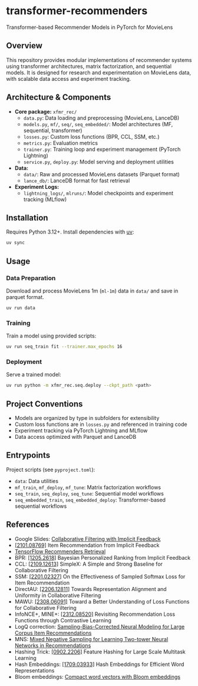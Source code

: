 
# transformer-recommenders

Transformer-based Recommender Models in PyTorch for MovieLens

## Overview

This repository provides modular implementations of recommender systems
using transformer architectures, matrix factorization, and sequential models.
It is designed for research and experimentation on MovieLens data,
with scalable data access and experiment tracking.

## Architecture & Components

- **Core package:** `xfmr_rec/`
  - `data.py`: Data loading and preprocessing (MovieLens, LanceDB)
  - `models.py`, `mf/`, `seq/`, `seq_embedded/`:
    Model architectures (MF, sequential, transformer)
  - `losses.py`: Custom loss functions (BPR, CCL, SSM, etc.)
  - `metrics.py`: Evaluation metrics
  - `trainer.py`: Training loop and experiment management (PyTorch Lightning)
  - `service.py`, `deploy.py`: Model serving and deployment utilities
- **Data:**
  - `data/`: Raw and processed MovieLens datasets (Parquet format)
  - `lance_db/`: LanceDB format for fast retrieval
- **Experiment Logs:**
  - `lightning_logs/`, `mlruns/`: Model checkpoints and experiment tracking (MLflow)

## Installation

Requires Python 3.12+. Install dependencies with [uv](https://github.com/astral-sh/uv):

```bash
uv sync
```

## Usage

### Data Preparation

Download and process MovieLens 1m (`ml-1m`) data in `data/` and save in parquet format.

```bash
uv run data
```

### Training

Train a model using provided scripts:

```bash
uv run seq_train fit --trainer.max_epochs 16
```

### Deployment

Serve a trained model:

```bash
uv run python -m xfmr_rec.seq.deploy --ckpt_path <path>
```

## Project Conventions

- Models are organized by type in subfolders for extensibility
- Custom loss functions are in `losses.py` and referenced in training code
- Experiment tracking via PyTorch Lightning and MLflow
- Data access optimized with Parquet and LanceDB

## Entrypoints

Project scripts (see `pyproject.toml`):

- `data`: Data utilities
- `mf_train`, `mf_deploy`, `mf_tune`: Matrix factorization workflows
- `seq_train`, `seq_deploy`, `seq_tune`: Sequential model workflows
- `seq_embedded_train`, `seq_embedded_deploy`: Transformer-based sequential workflows

## References

- Google Slides: [Collaborative Filtering with Implicit Feedback][google-slides]
- [[2101.08769]][implicit-feedback] Item Recommendation from Implicit Feedback
- [TensorFlow Recommenders Retrieval][tfrs-retrieval]
- BPR: [[1205.2618]][bpr] Bayesian Personalized Ranking from Implicit Feedback
- CCL: [[2109.12613]][ccl]
  SimpleX: A Simple and Strong Baseline for Collaborative Filtering
- SSM: [[2201.02327]][ssm]
  On the Effectiveness of Sampled Softmax Loss for Item Recommendation
- DirectAU: [[2206.12811]][direct-au]
  Towards Representation Alignment and Uniformity in Collaborative Filtering
- MAWU: [[2308.06091]][mawu]
  Toward a Better Understanding of Loss Functions for Collaborative Filtering
- InfoNCE+, MINE+: [[2312.08520]][mine+]
  Revisiting Recommendation Loss Functions through Contrastive Learning
- LogQ correction:
  [Sampling-Bias-Corrected Neural Modeling for Large Corpus Item Recommendations][logq]
- MNS:
  [Mixed Negative Sampling for Learning Two-tower Neural Networks in Recommendations][mns]
- Hashing Trick: [[0902.2206]][hashing-trick]
  Feature Hashing for Large Scale Multitask Learning
- Hash Embeddings: [[1709.03933]][hash-embeddings]
  Hash Embeddings for Efficient Word Representations
- Bloom embeddings: [Compact word vectors with Bloom embeddings][bloom-embeddings]

[google-slides]: https://docs.google.com/presentation/d/15nLFgmkSEJPXkhLiXExXDByV_lot7bdHAhtqX_qLp7w/
[implicit-feedback]: https://arxiv.org/abs/2101.08769
[tfrs-retrieval]: https://www.tensorflow.org/recommenders/api_docs/python/tfrs/tasks/Retrieval
[bpr]: https://arxiv.org/abs/1205.2618
[ccl]: https://arxiv.org/abs/2109.12613
[ssm]: https://arxiv.org/abs/2201.02327
[direct-au]: https://arxiv.org/abs/2206.12811
[mawu]: https://arxiv.org/abs/2308.06091
[mine+]: https://arxiv.org/abs/2312.08520
[logq]: https://research.google/pubs/sampling-bias-corrected-neural-modeling-for-large-corpus-item-recommendations/
[mns]: https://research.google/pubs/mixed-negative-sampling-for-learning-two-tower-neural-networks-in-recommendations/
[hashing-trick]: https://arxiv.org/abs/0902.2206
[hash-embeddings]: https://arxiv.org/abs/1709.03933
[bloom-embeddings]: https://explosion.ai/blog/bloom-embeddings
